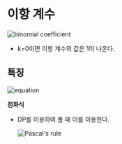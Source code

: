 # 이항 계수

![binomial coefficient](https://wikimedia.org/api/rest_v1/media/math/render/svg/af575850eec19a2efa2ac71d38c3a4c7af88bf5d)

* k=0이면 이항 계수의 값은 1이 나온다.

## 특징
  ![equation](https://wikimedia.org/api/rest_v1/media/math/render/svg/9c1be4c4c9a68f088f7e13fe0b16135695cc638c)

**점화식** 
* DP를 이용하여 풀 때 이를 이용한다.  

  ![Pascal's rule](https://wikimedia.org/api/rest_v1/media/math/render/svg/3027846f5d02235fd0759030edbeae293b76d2e7)  
